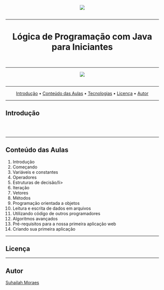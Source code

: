 <div align="center">
  <a href="https://www.algaworks.com/meus-cursos">
    <img src="https://www.algaworks.com/images/logo-algaworks-branca-c501cc137703d6338989f01840cf2b94.png">
   </a>
</div>

<br/>
<hr/>

 <h1 align="center">Lógica de Programação com Java para Iniciantes</h1> 
<br/>
<hr/>
<div align="center">
  <a href="https://www.udemy.com/course/java-curso-completo/">
    <img src="https://icongr.am/devicon/java-original-wordmark.svg?size=148&color=currentColor">
   </a>
</div>

<br/>
<hr/>

<p align="center">
 <a href="#about">Introdução</a> •
 <a href="#conteudo-das-Aulas">Conteúdo das Aulas</a> •
 <a href="#tecnologias">Tecnologias</a> • 
 <a href="#licenc-a">Licença</a> • 
 <a href="#autor">Autor</a>
</p>
<hr>


<h2 id="about">Introdução</h2>
<div >
  
</div>
<br/>

<br/>
<hr/>

<h2 id="conteudo-das-Aulas">Conteúdo das Aulas</h2>
<ol>
  <li>Introdução</li>
  <li>Começando</li>
  <li>Variáveis e constantes</li>
  <li>Operadores</li>
  <li>Estruturas de decisão/li>
  <li>Iteração</li>
  <li>Vetores</li>
  <li>Métodos</li>
  <li>Programação orientada a objetos</li>
  <li>Leitura e escrita de dados em arquivos</li>
  <li>Utilizando código de outros programadores</li>  
  <li>Algoritmos avançados</li>
  <li>Pré-requisitos para a nossa primeira aplicação web</li>
  <li>Criando sua primeira aplicação</li>
</ol>
<hr>

<h2 id="licenc-a">Licença</h2>

<hr>

<h2 id="autor">Autor</h2> 
<a href="https://linktr.ee/SuhailahMoraes">Suhailah Moraes</a>


  



  
